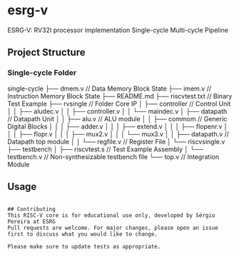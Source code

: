 # esrg-v
ESRG-V: RV32I processor implementation
Single-cycle
Multi-cycle
Pipeline

## Project Structure
### Single-cycle Folder
single-cycle
├── dmem.v                    // Data Memory Block State
├── imem.v                    // Instruction Memory Block State
├── README.md
├── riscvtest.txt             // Binary Test Example
├── rvsingle                  // Folder Core IP
│   ├── controller            // Control Unit
│   │   ├── aludec.v
│   │   ├── controller.v
│   │   └── maindec.v
│   ├── datapath              // Datapath Unit
│   │   ├── alu.v             // ALU module
│   │   ├── commom            // Generic Digital Blocks 
│   │   │   ├── adder.v
│   │   │   ├── extend.v
│   │   │   ├── flopenr.v
│   │   │   ├── flopr.v
│   │   │   ├── mux2.v
│   │   │   └── mux3.v
│   │   ├── datapath.v        // Datapath top module
│   │   └── regfile.v         // Register File
│   └── riscvsingle.v
├── testbench
│   ├── riscvtest.s           // Test Example Assembly
│   └── testbench.v           // Non-synthesizable testbench file
└── top.v                     // Integration Module


## Usage

```

## Contributing
This RISC-V core is for educational use only, developed by Sérgio Pereira at ESRG
Pull requests are welcome. For major changes, please open an issue first to discuss what you would like to change.

Please make sure to update tests as appropriate.
